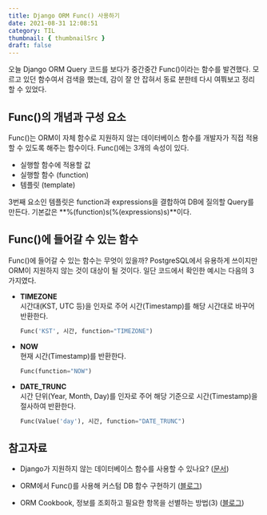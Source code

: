 ```yaml
---
title: Django ORM Func() 사용하기
date: 2021-08-31 12:08:51
category: TIL
thumbnail: { thumbnailSrc }
draft: false
---
```


오늘 Django ORM Query 코드를 보다가 중간중간 Func()이라는 함수를 발견했다. 모르고 있던 함수여서 검색을 했는데, 감이 잘 안 잡혀서 동료 분한테 다시 여쭤보고 정리할 수 있었다.

## Func()의 개념과 구성 요소

Func()는 ORM이 자체 함수로 지원하지 않는 데이터베이스 함수를 개발자가 직접 적용할 수 있도록 해주는 함수이다. Func()에는 3개의 속성이 있다.

- 실행할 함수에 적용할 값
- 실행할 함수 (function)
- 템플릿 (template)

3번째 요소인 템플릿은 function과 expressions을 결합하여 DB에 질의할 Query를 만든다. 기본값은 **%(function)s(%(expressions)s)**이다.

## Func()에 들어갈 수 있는 함수

Func()에 들어갈 수 있는 함수는 무엇이 있을까? PostgreSQL에서 유용하게 쓰이지만 ORM이 지원하지 않는 것이 대상이 될 것이다. 일단 코드에서 확인한 예시는 다음의 3가지였다.

- **TIMEZONE**  
시간대(KST, UTC 등)을 인자로 주어 시간(Timestamp)를 해당 시간대로 바꾸어 반환한다.

    ```python
    Func('KST', 시간, function="TIMEZONE")
    ```

- **NOW**  
현재 시간(Timestamp)를 반환한다.

    ```python
    Func(function="NOW")
    ```

- **DATE_TRUNC**  
시간 단위(Year, Month, Day)를 인자로 주어 해당 기준으로 시간(Timestamp)을 절사하여 반환한다.

    ```python
    Func(Value('day'), 시간, function="DATE_TRUNC")
    ```

## 참고자료

- Django가 지원하지 않는 데이터베이스 함수를 사용할 수 있나요? ([문서](https://django-orm-cookbook-ko.readthedocs.io/en/latest/func_expressions.html))

- ORM에서 Func()를 사용해 커스텀 DB 함수 구현하기 ([블로그](https://brownbears.tistory.com/496))

- ORM Cookbook, 정보를 조회하고 필요한 항목을 선별하는 방법(3) ([블로그](https://ssungkang.tistory.com/entry/Django-ORM-Cookbook-%EC%A0%95%EB%B3%B4%EB%A5%BC-%EC%A1%B0%ED%9A%8C%ED%95%98%EA%B3%A0-%ED%95%84%EC%9A%94%ED%95%9C-%ED%95%AD%EB%AA%A9%EC%9D%84-%EC%84%A0%EB%B3%84%ED%95%98%EB%8A%94-%EB%B0%A9%EB%B2%953))